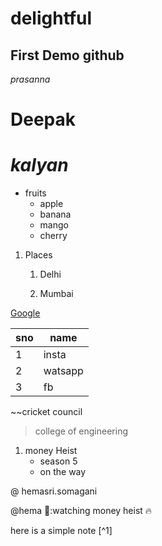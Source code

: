 # delightful
## First Demo github 
*prasanna*
# **Deepak**
# ***kalyan***
* fruits
  * apple
  * banana
  * mango
  * cherry
1. Places
   1. Delhi

   3. Mumbai
   
[Google](https://www.google.com/)

sno|name
--|--
1|insta
2|watsapp
3|fb

~~cricket council

>college of engineering

1. money Heist 
   - season 5
    - on the way

@ hemasri.somagani

@hema 💝:watching money heist :fire:

here is a simple note [^1]

